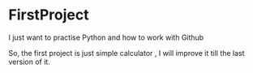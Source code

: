 # FirstProject
I just want to practise Python and how to work with Github

So, the first project is just simple calculator , I will improve it till the last version of it.
